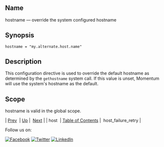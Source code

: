 <a name="conf.ref.hostname"></a>
## Name

hostname — override the system configured hostname

## Synopsis

`hostname = "my.alternate.host.name"`

<a name="idp24863920"></a>
## Description

This configuration directive is used to override the default hostname as determined by the `gethostname` system call. If this value is unset, Momentum will use the system's hostname as the default.

<a name="idp24866352"></a>
## Scope

hostname is valid in the global scope.

| [Prev](conf.ref.host.php)  | [Up](config.options.ref.php) |  [Next](conf.ref.host_failure_retry.php) |
| host  | [Table of Contents](index.php) |  host_failure_retry |

Follow us on:

[![Facebook](https://support.messagesystems.com/images/icon-facebook.png)](http://www.facebook.com/messagesystems) [![Twitter](https://support.messagesystems.com/images/icon-twitter.png)](http://twitter.com/#!/MessageSystems) [![LinkedIn](https://support.messagesystems.com/images/icon-linkedin.png)](http://www.linkedin.com/company/message-systems)